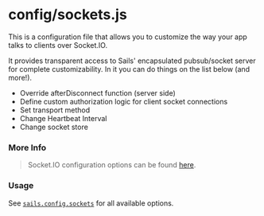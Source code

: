 # config/sockets.js

This is a configuration file that allows you to customize the way your app talks to clients over Socket.IO.

It provides transparent access to Sails' encapsulated pubsub/socket server for complete customizability. In it you can do things on the list below (and more!).

- Override afterDisconnect function (server side)
- Define custom authorization logic for client socket connections
- Set transport method
- Change Heartbeat Interval
- Change socket store

### More Info
> Socket.IO configuration options can be found [here](https://github.com/LearnBoost/Socket.IO/wiki/Configuring-Socket.IO).

### Usage

See [`sails.config.sockets`](http://sailsjs.com/documentation/reference/configuration/sails-config-sockets) for all available options.


<docmeta name="displayName" value="sockets.js">
